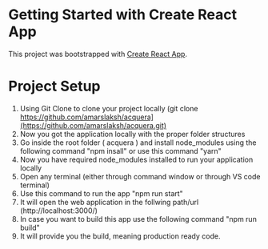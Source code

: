 # Getting Started with Create React App

This project was bootstrapped with [Create React App](https://github.com/facebook/create-react-app).

# Project Setup
1. Using Git Clone to clone your project locally (git clone https://github.com/amarslaksh/acquera](https://github.com/amarslaksh/acquera.git)
2. Now you got the application locally with the proper folder structures
3. Go inside the root folder ( acquera ) and install node_modules using the following command "npm insall" or use this command "yarn"
4. Now you have required node_modules installed to run your application locally
5. Open any terminal (either through command window or through VS code terminal)
6. Use this command to run the app "npm run start"
7. It will open the web application in the follwing path/url (http://localhost:3000/)
8. In case you want to build this app use the following command "npm run build"
9. It will provide you the build, meaning production ready code.
